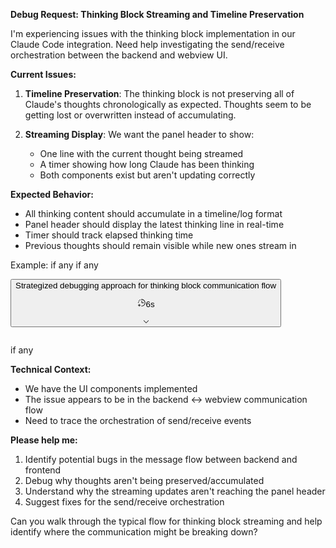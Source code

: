 
**Debug Request: Thinking Block Streaming and Timeline Preservation**

I'm experiencing issues with the thinking block implementation in our Claude Code integration. Need help investigating the send/receive orchestration between the backend and webview UI.

**Current Issues:**
1. **Timeline Preservation**: The thinking block is not preserving all of Claude's thoughts chronologically as expected. Thoughts seem to be getting lost or overwritten instead of accumulating.

2. **Streaming Display**: We want the panel header to show:
   - One line with the current thought being streamed
   - A timer showing how long Claude has been thinking
   - Both components exist but aren't updating correctly

**Expected Behavior:**
- All thinking content should accumulate in a timeline/log format
- Panel header should display the latest thinking line in real-time
- Timer should track elapsed thinking time
- Previous thoughts should remain visible while new ones stream in

Example:
<claude initial reponse> if any
<claude thoght process> if any
<div class="transition-all duration-400 ease-out rounded-lg border-0.5 flex flex-col font-styrene leading-normal my-3 border-border-300 min-h-[2.625rem] hover:bg-bg-000 hover:shadow-sm mt-2 mb-3" style="opacity: 1;"><button class="group/row flex flex-row items-center justify-between gap-4 transition-colors duration-200 rounded-lg text-text-300 hover:text-text-200 h-[2.625rem] py-2 px-3 cursor-pointer hover:text-text-000"><div class="flex flex-row items-center gap-2 min-w-0"><div class="relative bottom-[0.5px] font-styrene text-[0.875rem] text-left leading-tight overflow-hidden overflow-ellipsis whitespace-nowrap flex-grow text-text-300"><span class="text-text-300">Strategized debugging approach for thinking block communication flow</span></div></div><div class="flex flex-row items-center gap-1.5 min-w-0 shrink-0"><p class="relative bottom-[0.5px] pl-1 text-text-500 font-styrene text-[0.75rem] leading-tight shrink-0 whitespace-nowrap"><span class="flex items-center gap-1 transition-opacity"><svg width="14" height="14" viewBox="0 0 32 32" fill="none" xmlns="http://www.w3.org/2000/svg" class="text-text-300 transition-all duration-300 ease-in-out opacity-50 scale-100 opacity-100"><path fill-rule="evenodd" clip-rule="evenodd" d="M14.0121 5.17898C14.6561 5.0615 15.3204 5 16 5C22.0751 5 27 9.92487 27 16C27 22.0751 22.0751 27 16 27C15.8588 27 15.7183 26.9973 15.5785 26.9921C15.0266 26.9713 14.5624 27.4019 14.5416 27.9538C14.5209 28.5057 14.9514 28.9699 15.5033 28.9907C15.6681 28.9969 15.8337 29 16 29C23.1797 29 29 23.1797 29 16C29 8.8203 23.1797 3 16 3C15.1995 3 14.4151 3.07246 13.6532 3.21144C13.1099 3.31055 12.7498 3.83134 12.8489 4.37466C12.948 4.91798 13.4688 5.27808 14.0121 5.17898ZM10.6328 5.5356C10.556 5.24904 10.396 4.99168 10.1729 4.79607C9.94988 4.60046 9.67384 4.47539 9.3797 4.43667C9.08557 4.39794 8.78656 4.44731 8.52048 4.57852C8.25441 4.70974 8.03321 4.91691 7.88488 5.17383C7.73654 5.43076 7.66772 5.7259 7.68713 6.02194C7.70653 6.31797 7.81328 6.60161 7.99389 6.83697C8.17449 7.07234 8.42083 7.24886 8.70176 7.34423C8.98268 7.43959 9.28558 7.4495 9.57214 7.37272C9.95641 7.26976 10.284 7.01836 10.483 6.67383C10.6819 6.3293 10.7358 5.91987 10.6328 5.5356ZM6.60273 8.85853C6.82578 9.05414 6.98581 9.3115 7.0626 9.59807C7.16556 9.98234 7.11166 10.3918 6.91274 10.7363C6.71383 11.0808 6.3862 11.3322 6.00194 11.4352C5.71537 11.512 5.41248 11.5021 5.13155 11.4067C4.85062 11.3113 4.60428 11.1348 4.42368 10.8994C4.24307 10.6641 4.13632 10.3804 4.11692 10.0844C4.09752 9.78836 4.16633 9.49322 4.31467 9.2363C4.46301 8.97937 4.6842 8.7722 4.95027 8.64099C5.21635 8.50977 5.51536 8.4604 5.8095 8.49913C6.10363 8.53785 6.37968 8.66293 6.60273 8.85853ZM4.86963 13.9817C5.09268 14.1773 5.25272 14.4346 5.3295 14.7212C5.43247 15.1055 5.37857 15.5149 5.17965 15.8594C4.98074 16.2039 4.65311 16.4553 4.26884 16.5583C3.98228 16.6351 3.67938 16.6252 3.39846 16.5298C3.11753 16.4344 2.87119 16.2579 2.69059 16.0226C2.50998 15.7872 2.40323 15.5036 2.38383 15.2075C2.36442 14.9115 2.43324 14.6163 2.58158 14.3594C2.72991 14.1025 2.95111 13.8953 3.21718 13.7641C3.48326 13.6329 3.78227 13.5835 4.07641 13.6223C4.37054 13.661 4.64658 13.786 4.86963 13.9817Z" fill="currentColor"></path><path d="M15 9.00012V16.0001C15 16.2653 15.1054 16.5197 15.2929 16.7072C15.4804 16.8948 15.7348 17.0001 16 17.0001H23C23.2652 17.0001 23.5196 16.8948 23.7071 16.7072C23.8946 16.5197 24 16.2653 24 16.0001C24 15.7349 23.8946 15.4806 23.7071 15.293C23.5196 15.1055 23.2652 15.0001 23 15.0001H17V9.00012C17 8.73491 16.8946 8.48055 16.7071 8.29302C16.5196 8.10548 16.2652 8.00012 16 8.00012C15.7348 8.00012 15.4804 8.10548 15.2929 8.29302C15.1054 8.48055 15 8.73491 15 9.00012Z" fill="currentColor"></path><path fill-rule="evenodd" clip-rule="evenodd" d="M8 21C8 20.4477 7.55228 20 7 20C6.44772 20 6 20.4477 6 21V24H3C2.44772 24 2 24.4477 2 25C2 25.5523 2.44772 26 3 26H6V29C6 29.5523 6.44772 30 7 30C7.55228 30 8 29.5523 8 29V26H11C11.5523 26 12 25.5523 12 25C12 24.4477 11.5523 24 11 24H8V21Z" fill="currentColor"></path></svg><span class="tabular-nums">6s</span></span></p><svg xmlns="http://www.w3.org/2000/svg" width="12" height="12" fill="currentColor" viewBox="0 0 256 256" class="relative bottom-[0.5px] transform transition-transform duration-400 ease-snappy-out text-text-300 rotate-0"><path d="M213.66,101.66l-80,80a8,8,0,0,1-11.32,0l-80-80A8,8,0,0,1,53.66,90.34L128,164.69l74.34-74.35a8,8,0,0,1,11.32,11.32Z"></path></svg></div></button><div class="overflow-hidden shrink-0" tabindex="-1" style="opacity: 0; height: 0px;"><div style="mask-image: linear-gradient(transparent 0%, black 0px, black calc(100% - 16px), transparent 100%);"><div class="overflow-y-auto overflow-x-hidden h-full !max-h-[238px] pointer-events-none" tabindex="-1" style="scrollbar-gutter: stable;"><div class="text-text-300 text-sm font-normal leading-[21px] gap-0.5 relative font-tiempos"><div><div class="grid-cols-1 grid gap-2.5 [&amp;_&gt;_*]:min-w-0 p-3 pt-0 pr-8"><p class="whitespace-normal break-words">The user is asking me to help write a question/prompt for Claude about debugging an issue with thinking blocks in what appears to be a development environment. The key issues they've identified are:</p>
<ol class="[&amp;:not(:last-child)_ul]:pb-1 [&amp;:not(:last-child)_ol]:pb-1 list-decimal space-y-1.5 pl-7" depth="0">
<li class="whitespace-normal break-words" index="0">The thinking block isn't preserving all Claude's thoughts like a timeline</li>
<li class="whitespace-normal break-words" index="1">They expect streaming to show one line with the current thought in a panel header</li>
<li class="whitespace-normal break-words" index="2">They want to show how long Claude has been thinking</li>
<li class="whitespace-normal break-words" index="3">They have the necessary components but there seem to be bugs in the send/receive orchestration between backend and webview UI</li>
</ol>
<p class="whitespace-normal break-words">They want me to help formulate this into a clear question/prompt for Claude to help debug this.</p>
<p class="whitespace-normal break-words">I should structure this as a clear technical debugging request that:</p>
<ul class="[&amp;:not(:last-child)_ul]:pb-1 [&amp;:not(:last-child)_ol]:pb-1 list-disc space-y-1.5 pl-7" depth="0">
<li class="whitespace-normal break-words" index="0">Clearly states the problem</li>
<li class="whitespace-normal break-words" index="1">Describes the expected behavior</li>
<li class="whitespace-normal break-words" index="2">Mentions the current behavior</li>
<li class="whitespace-normal break-words" index="3">Asks for specific help with the orchestration/flow debugging</li>
</ul>
<p class="whitespace-normal break-words">Since this is about my memory preferences, I should check if there's any relevant context, but this seems to be a purely technical question about debugging a UI/backend integration issue, so I don't need to search memories.</p></div></div></div></div></div></div></div>

<tool panels> if any
<claude final answer here>



**Technical Context:**
- We have the UI components implemented
- The issue appears to be in the backend ↔ webview communication flow
- Need to trace the orchestration of send/receive events

**Please help me:**
1. Identify potential bugs in the message flow between backend and frontend
2. Debug why thoughts aren't being preserved/accumulated
3. Understand why the streaming updates aren't reaching the panel header
4. Suggest fixes for the send/receive orchestration

Can you walk through the typical flow for thinking block streaming and help identify where the communication might be breaking down?

